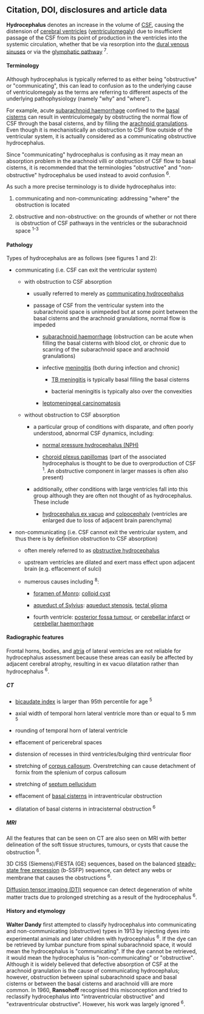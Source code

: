 ## Citation, DOI, disclosures and article data

**Hydrocephalus** denotes an increase in the volume of [CSF](https://radiopaedia.org/articles/cerebrospinal-fluid-1), causing the distension of [cerebral ventricles](https://radiopaedia.org/articles/ventricular-system) ([ventriculomegaly](https://radiopaedia.org/articles/ventriculomegaly-1)) due to insufficient passage of the CSF from its point of production in the ventricles into the systemic circulation, whether that be via resorption into the [dural venous sinuses](https://radiopaedia.org/articles/dural-venous-sinuses "Dural venous sinuses") or via the [glymphatic pathway](https://radiopaedia.org/articles/glymphatic-pathway "Glymphatic pathway") <sup>7</sup>.

#### Terminology

Although hydrocephalus is typically referred to as either being "obstructive" or "communicating", this can lead to confusion as to the underlying cause of ventriculomegaly as the terms are referring to different aspects of the underlying pathophysiology (namely "why" and "where").

For example, acute [subarachnoid haemorrhage](https://radiopaedia.org/articles/subarachnoid-haemorrhage) confined to the [basal cisterns](https://radiopaedia.org/articles/subarachnoid-cisterns "Basal cisterns") can result in ventriculomegaly by obstructing the normal flow of CSF through the basal cisterns, and by filling the [arachnoid granulations](https://radiopaedia.org/articles/arachnoid-granulation "Arachnoid granulations"). Even though it is mechanistically an obstruction to CSF flow outside of the ventricular system, it is actually considered as a communicating obstructive hydrocephalus.

Since "communicating" hydrocephalus is confusing as it may mean an absorption problem in the arachnoid villi or obstruction of CSF flow to basal cisterns, it is recommended that the terminologies "obstructive" and "non-obstructive" hydrocephalus be used instead to avoid confusion <sup>6</sup>.

As such a more precise terminology is to divide hydrocephalus into:

1.  communicating and non-communicating: addressing "where" the obstruction is located
    
2.  obstructive and non-obstructive: on the grounds of whether or not there is obstruction of CSF pathways in the ventricles or the subarachnoid space <sup>1-3</sup>
    

#### Pathology

Types of hydrocephalus are as follows (see figures 1 and 2):

-   communicating (i.e. CSF can exit the ventricular system)
    
    -   with obstruction to CSF absorption
        
        -   usually referred to merely as [communicating hydrocephalus](https://radiopaedia.org/articles/communicating-hydrocephalus)
            
        -   passage of CSF from the ventricular system into the subarachnoid space is unimpeded but at some point between the basal cisterns and the arachnoid granulations, normal flow is impeded
            
            -   [subarachnoid haemorrhage](https://radiopaedia.org/articles/subarachnoid-haemorrhage) (obstruction can be acute when filling the basal cisterns with blood clot, or chronic due to scarring of the subarachnoid space and arachnoid granulations)
                
            -   infective [meningitis](https://radiopaedia.org/articles/meningitis) (both during infection and chronic) 
                
                -   [TB meningitis](https://radiopaedia.org/articles/tuberculous-meningitis) is typically basal filling the basal cisterns
                    
                -   bacterial meningitis is typically also over the convexities
                    
            -   [leptomeningeal carcinomatosis](https://radiopaedia.org/articles/leptomeningeal-metastases)
                
    -   without obstruction to CSF absorption
        
        -   a particular group of conditions with disparate, and often poorly understood, abnormal CSF dynamics, including:
            
            -   [normal pressure hydrocephalus (NPH)](https://radiopaedia.org/articles/normal-pressure-hydrocephalus)
                
            -   [choroid plexus papillomas](https://radiopaedia.org/articles/choroid-plexus-papilloma-1) (part of the associated hydrocephalus is thought to be due to overproduction of CSF <sup>1</sup>. An obstructive component in larger masses is often also present)
                
        -   additionally, other conditions with large ventricles fall into this group although they are often not thought of as hydrocephalus. These include
            
            -   [hydrocephalus ex vacuo](https://radiopaedia.org/articles/hydrocephalus-ex-vacuo) and [colpocephaly](https://radiopaedia.org/articles/colpocephaly) (ventricles are enlarged due to loss of adjacent brain parenchyma)
                
-   non-communicating (i.e. CSF cannot exit the ventricular system, and thus there is by definition obstruction to CSF absorption)
    
    -   often merely referred to as [obstructive hydrocephalus](https://radiopaedia.org/articles/obstructive-hydrocephalus)
        
    -   upstream ventricles are dilated and exert mass effect upon adjacent brain (e.g. effacement of sulci)
        
    -   numerous causes including <sup>8</sup>:
        
        -   [foramen of Monro](https://radiopaedia.org/articles/foramen-of-monro): [colloid cyst](https://radiopaedia.org/articles/colloid-cyst-of-the-third-ventricle)
            
        -   [aqueduct of Sylvius](https://radiopaedia.org/articles/cerebral-aqueduct-of-sylvius): [aqueduct stenosis](https://radiopaedia.org/articles/aqueduct-stenosis), [tectal glioma](https://radiopaedia.org/articles/tectal-glioma)
            
        -   fourth ventricle: [posterior fossa tumour](https://radiopaedia.org/articles/posterior-cranial-fossa-tumors), or [cerebellar infarct](https://radiopaedia.org/articles/cerebellar-infarction) or [cerebellar haemorrhage](https://radiopaedia.org/articles/cerebellar-haemorrhage)  
            

#### Radiographic features

Frontal horns, bodies, and [atria](https://radiopaedia.org/articles/trigone-of-the-lateral-ventricle "Atria of the lateral ventricles") of lateral ventricles are not reliable for hydrocephalus assessment because these areas can easily be affected by adjacent cerebral atrophy, resulting in ex vacuo dilatation rather than hydrocephalus <sup>6</sup>.

##### CT

-   [bicaudate index](https://radiopaedia.org/articles/bicaudate-index) is larger than 95th percentile for age <sup>5</sup>
    
-   axial width of temporal horn lateral ventricle more than or equal to 5 mm <sup>5</sup>
    
-   rounding of temporal horn of lateral ventricle
    
-   effacement of pericerebral spaces
    
-   distension of recesses in third ventricles/bulging third ventricular floor
    
-   stretching of [corpus callosum](https://radiopaedia.org/articles/corpus-callosum "Corpus callosum"). Overstretching can cause detachment of fornix from the splenium of corpus callosum
    
-   stretching of [septum pellucidum](https://radiopaedia.org/articles/septum-pellucidum "Septum pellucidum")
    
-   effacement of [basal cisterns](https://radiopaedia.org/articles/subarachnoid-cisterns "Basal cisterns") in intraventricular obstruction
    
-   dilatation of basal cisterns in intracisternal obstruction <sup>6</sup>
    

##### MRI

All the features that can be seen on CT are also seen on MRI with better delineation of the soft tissue structures, tumours, or cysts that cause the obstruction <sup>6</sup>.

3D CISS (Siemens)/FIESTA (GE) sequences, based on the balanced [steady-state free precession](https://radiopaedia.org/articles/steady-state-free-precession-mri-2 "Steady state free precession (SSFP)") (b-SSFP) sequence, can detect any webs or membrane that causes the obstructions <sup>6</sup>.

[Diffusion tensor imaging (DTI)](https://radiopaedia.org/articles/diffusion-tensor-imaging-and-fiber-tractography-1 "Diffusion tensor imaging (DTI)") sequence can detect degeneration of white matter tracts due to prolonged stretching as a result of the hydrocephalus <sup>6</sup>.

#### History and etymology

**Walter Dandy** first attempted to classify hydrocephalus into communicating and non-communicating (obstructive) types in 1913 by injecting dyes into experimental animals and later children with hydrocephalus <sup>6</sup>. If the dye can be retrieved by lumbar puncture from spinal subarachnoid space, it would mean the hydrocephalus is "communicating". If the dye cannot be retrieved, it would mean the hydrocephalus is "non-communicating" or "obstructive". Although it is widely believed that defective absorption of CSF at the arachnoid granulation is the cause of communicating hydrocephalus; however, obstruction between spinal subarachnoid space and basal cisterns or between the basal cisterns and arachnoid villi are more common. In 1960, **Ransohoff** recognised this misconception and tried to reclassify hydrocephalus into "intraventricular obstructive" and "extraventricular obstructive". However, his work was largely ignored <sup>6</sup>.